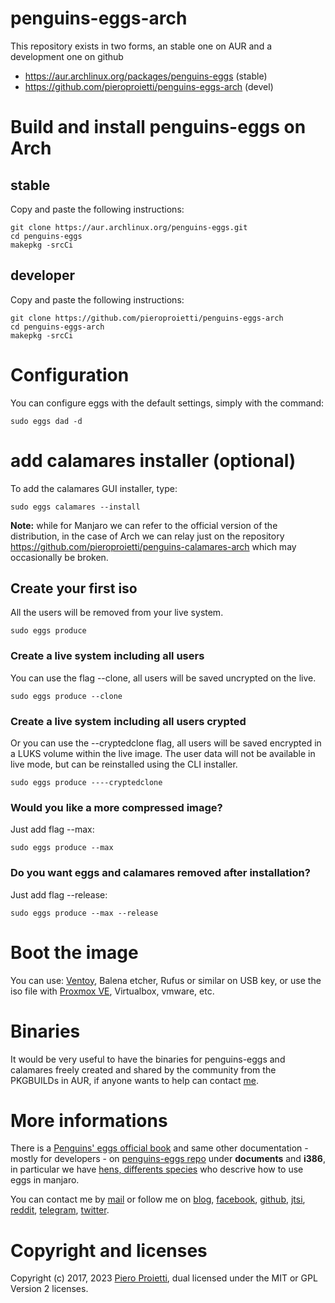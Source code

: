 # penguins-eggs-arch

This repository exists in two forms, an stable one on AUR and a development one on github

* https://aur.archlinux.org/packages/penguins-eggs (stable)
* https://github.com/pieroproietti/penguins-eggs-arch (devel)

# Build and install penguins-eggs on Arch

## stable
Copy and paste the following instructions:

```
git clone https://aur.archlinux.org/penguins-eggs.git
cd penguins-eggs
makepkg -srcCi
```

## developer
Copy and paste the following instructions:


```
git clone https://github.com/pieroproietti/penguins-eggs-arch
cd penguins-eggs-arch
makepkg -srcCi
```

# Configuration
You can configure eggs with the default settings, simply with the command:

```sudo eggs dad -d```

# add calamares installer (optional)
To add the calamares GUI installer, type:

```sudo eggs calamares --install```

**Note:** while for Manjaro we can refer to the official version of the distribution, in the case of Arch we can relay just on the repository https://github.com/pieroproietti/penguins-calamares-arch  which may occasionally be broken.

## Create your first iso
All the users will be removed from your live system.

```sudo eggs produce```

### Create a live system including all users
You can use the flag --clone, all users will be saved uncrypted on the live.

```sudo eggs produce --clone```

### Create a live system including all users crypted
Or you can use the --cryptedclone flag, all users will be saved encrypted in a LUKS volume within the live image. The user data will not be available in live mode, but can be reinstalled using the CLI installer.

```sudo eggs produce ----cryptedclone```

### Would you like a more compressed image?
Just add flag --max:

```sudo eggs produce --max``` 

### Do you want eggs and calamares removed after installation?
Just add flag --release:

```sudo eggs produce --max --release``` 

# Boot the image
You can use: [Ventoy](https://www.ventoy.net/en/index.html), Balena etcher, Rufus or similar on USB key, or use the iso file with [Proxmox VE](https://www.proxmox.com/en/proxmox-ve), Virtualbox, vmware, etc.

# Binaries
It would be very useful to have the binaries for penguins-eggs and calamares freely created and shared by the community from the PKGBUILDs in AUR, if anyone wants to help can contact [me](https://t.me/penguins_eggs).

# More informations
There is a [Penguins' eggs official book](https://penguins-eggs.net/book/) and same other documentation - mostly for developers - on [penguins-eggs repo](https://github.com/pieroproietti/penguins-eggs) under **documents** and **i386**, in particular we have [hens, differents species](https://github.com/pieroproietti/penguins-eggs/blob/master/documents/hens-different-species.md) who descrive how to use eggs in manjaro.

You can contact me by [mail](mailto://pieroproietti@gmail.com) or follow me on 
[blog](https://penguins-eggs.net), 
[facebook](https://www.facebook.com/groups/128861437762355/), 
[github](https://github.com/pieroproietti/penguins-krill), 
[jtsi](https://meet.jit.si/PenguinsEggsMeeting), 
[reddit](https://www.reddit.com/user/Artisan61), 
[telegram](https://t.me/penguins_eggs), 
[twitter](https://twitter.com/pieroproietti).

# Copyright and licenses
Copyright (c) 2017, 2023 [Piero Proietti](https://penguins-eggs.net/about-me.html), dual licensed under the MIT or GPL Version 2 licenses.
